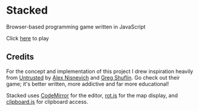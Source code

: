 # Stacked
Browser-based programming game written in JavaScript

Click [here](https://fpringle.github.io/stacked/) to play

## Credits

For the concept and implementation of this project I drew inspiration heavily from 
[Untrusted](https://github.com/AlexNisnevich/untrusted) by
[Alex Nisnevich](http://alex.nisnevich.com/) and
[Greg Shuflin](https://github.com/neunenak). Go check out their game; it's better
written, more addictive and far more educational!

Stacked uses [CodeMirror](https://github.com/codemirror/CodeMirror) for the editor,
[rot.js](https://github.com/ondras/rot.js) for the map display, and
[clipboard.js](https://github.com/zenorocha/clipboard.js) for
clipboard access.
